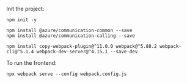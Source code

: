 Init the project:
```shell
npm init -y

npm install @azure/communication-common --save
npm install @azure/communication-calling --save

npm install copy-webpack-plugin@^11.0.0 webpack@^5.88.2 webpack-cli@^5.1.4 webpack-dev-server@^4.15.1 --save-dev
```

To run the frontend:
```shell
npx webpack serve --config webpack.config.js
```
